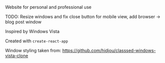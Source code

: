 Website for personal and professional use

TODO: Resize windows and fix close button for mobile view, add browser -> blog post window

Inspired by Windows Vista

Created with `create-react-app`

Window styling taken from: https://github.com/hidjou/classsed-windows-vista-clone
